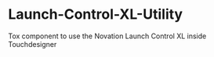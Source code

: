 # Launch-Control-XL-Utility
Tox component to use the Novation Launch Control XL inside Touchdesigner
